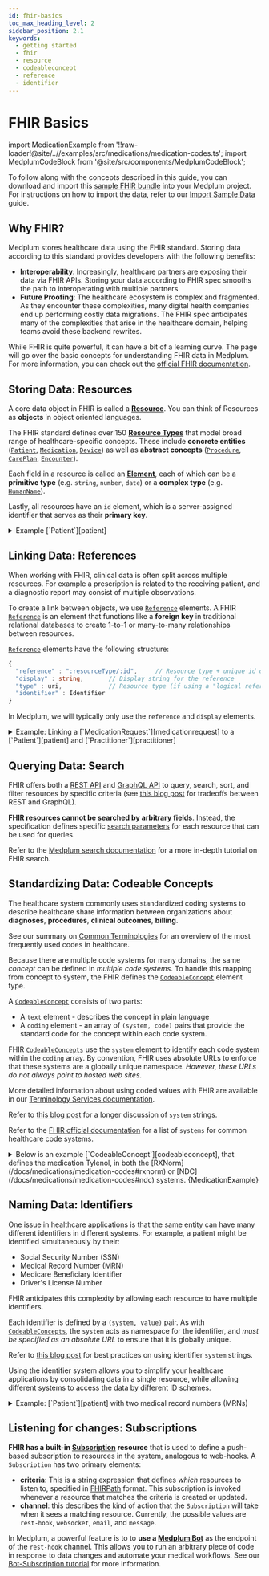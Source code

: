```yaml
---
id: fhir-basics
toc_max_heading_level: 2
sidebar_position: 2.1
keywords:
  - getting started
  - fhir
  - resource
  - codeableconcept
  - reference
  - identifier
---
```


# FHIR Basics

import MedicationExample from '!!raw-loader!@site/..//examples/src/medications/medication-codes.ts';
import MedplumCodeBlock from '@site/src/components/MedplumCodeBlock';

[patient]: /docs/api/fhir/resources/patient
[practitioner]: /docs/api/fhir/resources/practitioner
[medicationrequest]: /docs/api/fhir/resources/medicationrequest
[medication]: /docs/api/fhir/resources/medication
[device]: /docs/api/fhir/resources/device
[procedure]: /docs/api/fhir/resources/procedure
[careplan]: /docs/api/fhir/resources/careplan
[encounter]: /docs/api/fhir/resources/encounter
[reference]: /docs/api/fhir/datatypes/reference
[codeableconcept]: /docs/api/fhir/datatypes/codeableconcept

To follow along with the concepts described in this guide, you can download and import this [sample FHIR bundle](https://drive.google.com/file/d/1196wfX-aBMUK33GdQiIdBUNlYn_cymBU/view?usp=drive_link) into your Medplum project. For instructions on how to import the data, refer to our [Import Sample Data](/docs/tutorials/importing-sample-data) guide.

## Why FHIR?

Medplum stores healthcare data using the FHIR standard. Storing data according to this standard provides developers with the following benefits:

- **Interoperability**: Increasingly, healthcare partners are exposing their data via FHIR APIs. Storing your data according to FHIR spec smooths the path to interoperating with multiple partners
- **Future Proofing**: The healthcare ecosystem is complex and fragmented. As they encounter these complexities, many digital health companies end up performing costly data migrations. The FHIR spec anticipates many of the complexities that arise in the healthcare domain, helping teams avoid these backend rewrites.

While FHIR is quite powerful, it can have a bit of a learning curve. The page will go over the basic concepts for understanding FHIR data in Medplum. For more information, you can check out the [official FHIR documentation](http://hl7.org/fhir/).

## Storing Data: Resources

A core data object in FHIR is called a [**Resource**](https://www.hl7.org/fhir/resource.html). You can think of Resources as **objects** in object oriented languages.

The FHIR standard defines over 150 [**Resource Types**](./api/fhir/resources) that model broad range of healthcare-specific concepts. These include **concrete entities** ([`Patient`][patient], [`Medication`][medication], [`Device`][device]) as well as **abstract concepts** ([`Procedure`][procedure], [`CarePlan`][careplan], [`Encounter`][encounter]).

Each field in a resource is called an [**Element**](https://hl7.org/fhir/R4/element.html), each of which can be a **primitive type** (e.g. `string`, `number`, `date`) or a **complex type** (e.g. [`HumanName`](/docs/api/fhir/datatypes/humanname)).

Lastly, all resources have an `id` element, which is a server-assigned identifier that serves as their **primary key**.

<details>
<summary>
Example [`Patient`][patient]
</summary>
The example below shows an example [`Patient`][patient] resource. Here we can see that the [`Patient`][patient] contains multiple elements, including `name`, `telecom`, and `address`.
```javascript
{
  // Resource Type (i.e. "class name")
  "resourceType": "Patient",
  // Unique id for this resource
  "id": "j_chalmers",
  // Patient Name (could have multiple)
  "name": [
    {
      "use": "official",
      "family": "Chalmers",
      "given": ["Peter", "James"]
    },
    {
      "use": "usual",
      "family": "Chalmers",
      "given": ["Jim"]
    }
  ],
  // Phone + email info
  "telecom": [
    {
      "system": "phone",
      "value": "(03) 3410 5613",
      "use": "mobile"
    }
  ],
  // Address (could have multiple)
  "address": [
    {
      "use": "home", // 'home', 'office', etc.
      "line": ["534 Erewhon St"],
      "city": "PleasantVille",
      "district": "Rainbow",
      "state": "Vic",
      "postalCode": "3999",
      // Single string version of address, used for display
      "text": "534 Erewhon St PeasantVille, Rainbow, Vic  3999"
    }
  ]
}
```
</details>

## Linking Data: References

When working with FHIR, clinical data is often split across multiple resources. For example a prescription is related to the receiving patient, and a diagnostic report may consist of multiple observations.

To create a link between objects, we use [`Reference`][reference] elements. A FHIR [`Reference`][reference] is an element that functions like a **foreign key** in traditional relational databases to create 1-to-1 or many-to-many relationships between resources.

[`Reference`][reference] elements have the following structure:

```ts
{
  "reference" : ":resourceType/:id",     // Resource type + unique id of the referenced Resource
  "display" : string,       // Display string for the reference
  "type" : uri,             // Resource type (if using a "logical reference")
  "identifier" : Identifier
}
```

In Medplum, we will typically only use the `reference` and `display` elements.

<details>
<summary>
Example: Linking a [`MedicationRequest`][medicationrequest] to a [`Patient`][patient] and [`Practitioner`][practitioner]
</summary>
The example below shows a resource modeling a prescription (i.e. [`MedicationRequest`][medicationrequest]) with two references: **`subject` (i.e. the patient)** and **`requester` (i.e. the requesting physician)**.

```javascript
{
  "resourceType": "MedicationRequest",
  "id": "medrx002",
  // Reference to the patient for whom medication is being ordered
  "subject": {
    "reference": "Patient/pat1",
    "display": "Donald Duck"
  },
  "dosageInstruction": [
    {
      "text": "Take one tablet daily as directed"
    }
  ],
  // Reference to the requesting physician
  "requester": {
    "reference": "Practitioner/f007",
    "display": "Patrick Pump"
  }
}
```

</details>

## Querying Data: Search

FHIR offers both a [REST API](/docs/search) and [GraphQL API](/docs/graphql) to query, search, sort, and filter resources by specific criteria (see [this blog post](/blog/graphql-vs-rest) for tradeoffs between REST and GraphQL).

**FHIR resources cannot be searched by arbitrary fields**. Instead, the specification defines specific [search parameters](/docs/search/basic-search#search-parameters) for each resource that can be used for queries.

Refer to the [Medplum search documentation](/docs/search/basic-search) for a more in-depth tutorial on FHIR search.

## Standardizing Data: Codeable Concepts

The healthcare system commonly uses standardized coding systems to describe healthcare share information between organizations about **diagnoses**, **procedures**, **clinical outcomes**, **billing**.

See our summary on [Common Terminologies](/docs/terminology/common-terminologies) for an overview of the most frequently used codes in healthcare.

Because there are multiple code systems for many domains, the same _concept_ can be defined in _multiple code systems_. To handle this mapping from concept to system, the FHIR defines the [`CodeableConcept`][codeableconcept] element type.

A [`CodeableConcept`][codeableconcept] consists of two parts:

- A `text` element - describes the concept in plain language
- A `coding` element - an array of `(system, code)` pairs that provide the standard code for the concept within each code system.

FHIR [`CodeableConcepts`][codeableconcept] use the `system` element to identify each code system within the `coding` array. By convention, FHIR uses absolute URLs to enforce that these systems are a globally unique namespace. _However, these URLs do not always point to hosted web sites._

More detailed information about using coded values with FHIR are available in our
[Terminology Services documentation](/docs/terminology).

Refer to [this blog post](/blog/demystifying-fhir-systems) for a longer discussion of `system` strings.

Refer to the [FHIR official documentation](https://hl7.org/fhir/R4/terminologies-systems.html) for a list of `systems` for common healthcare code systems.

<details>
Example: Tylenol
<summary>
Below is an example [`CodeableConcept`][codeableconcept], that defines the medication Tylenol, in both the [RXNorm](/docs/medications/medication-codes#rxnorm) or [NDC](/docs/medications/medication-codes#ndc) systems.

<MedplumCodeBlock language="ts" selectBlocks="tylenol-example">
  {MedicationExample}
</MedplumCodeBlock>
</summary>
</details>

## Naming Data: Identifiers

One issue in healthcare applications is that the same entity can have many different identifiers in different systems. For example, a patient might be identified simultaneously by their:

- Social Security Number (SSN)
- Medical Record Number (MRN)
- Medicare Beneficiary Identifier
- Driver's License Number

FHIR anticipates this complexity by allowing each resource to have multiple identifiers.

Each identifier is defined by a `(system, value)` pair. As with [`CodeableConcepts`][codeableconcept], the `system` acts as namespace for the identifier, and _must be specified as an absolute URL_ to ensure that it is globally unique.

Refer to [this blog post](/blog/demystifying-fhir-systems#identifiers-1) for best practices on using identifier `system` strings.

Using the identifier system allows you to simplify your healthcare applications by consolidating data in a single resource, while allowing different systems to access the data by different ID schemes.

<details>
<summary>
Example: [`Patient`][patient] with two medical record numbers (MRNs)
</summary>
The example `Patient` below has three identifiers: **an SSN and two MRN identifiers** from different hospital systems.

```javascript
{
  // Resource Type (i.e. "class name")
  "resourceType": "Patient",
  // Unique id for this resource
  "id": "j_chalmers",
  // Patient Name (could have multiple)
  "name": [
    {
      "use": "official",
      "family": "Chalmers",
      "given": ["Peter", "James"]
    }
  ],
  "identifier": [
    // Social Security Number ID (US-SSN)
    {
      "system": "http://hl7.org/fhir/sid/us-ssn",
      "value": "011-11-1234"
    },
    // MRN - Hospital 1
    {
      "system": "http://hospital-1.org",
      "value": "MRN-12345678"
    },
    // MRN - Hospital 2
    {
      "system": "http://hospital-2.org",
      "value": "0987AZ6"
    }
  ]
}
```

</details>

## Listening for changes: Subscriptions

**FHIR has a built-in [Subscription](./api/fhir/resources/subscription) resource** that is used to define a push-based subscription to resources in the system, analogous to web-hooks. A `Subscription` has two primary elements:

- **criteria**: This is a string expression that defines _which_ resources to listen to, specified in [FHIRPath](https://hl7.org/fhirpath/) format. This subscription is invoked whenever a resource that matches the criteria is created or updated.
- **channel**: this describes the kind of action that the `Subscription` will take when it sees a matching resource. Currently, the possible values are `rest-hook`, `websocket`, `email`, and `message`.

In Medplum, a powerful feature is to to **use a [Medplum Bot](./bots)** as the endpoint of the `rest-hook` channel. This allows you to run an arbitrary piece of code in response to data changes and automate your medical workflows. See our [Bot-Subscription tutorial](./bots/bot-for-questionnaire-response) for more information.

<br/>

